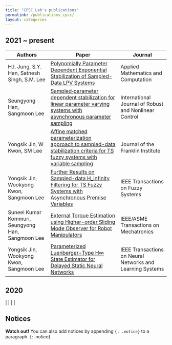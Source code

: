 ```yaml
---
title: "CPSC Lab's publications"
permalink: /publications_cpsc/
layout: categories
---
```


## 2021 ~ present
  
| Authors           | Paper                                                                       | Journal                                                      |
| --------         | ------  | ------------------------------------------------------------ |
| H.I. Jung, S.Y. Han, Satnesh Singh, S.M. Lee   |   [Polynomially Parameter Dependent Exponential Stabilization of Sampled-Data LPV Systems](https://reader.elsevier.com/reader/sd/pii/S0096300321005622?token=A24328E3EC709C43A286293CEA698826F231E75780E29C3DD4DACF72F8D40ED11ABF93AA716F63348264A789EF527963&originRegion=us-east-1&originCreation=20210812133817)    | Applied Mathematics and Computation           |
| Seungyong Han, Sangmoon Lee    | [Sampled‐parameter dependent stabilization for linear parameter varying systems with asynchronous parameter sampling](https://onlinelibrary.wiley.com/doi/epdf/10.1002/rnc.5454)   | International Journal of Robust and Nonlinear Control                               |
| Yongsik Jin, W Kwon, SM Lee | [Affine matched parameterization approach to sampled-data stabilization criteria for TS fuzzy systems with variable sampling](https://reader.elsevier.com/reader/sd/pii/S0016003221001368?token=EA8C9B3566BC58B410411BF39D3EA23DC05D896F0C0706CDDB8B4AA2053760D08EFA95793066F25DF017B90B5938C18F&originRegion=us-east-1&originCreation=20210812134311)   | Journal of the Franklin Institute |
| Yongsik Jin, Wookyong Kwon, Sangmoon Lee | [Further Results on Sampled-data H_infinity Filtering for TS Fuzzy Systems with Asynchronous Premise Variables](https://ieeexplore.ieee.org/stamp/stamp.jsp?tp=&arnumber=9392358)   | IEEE Transactions on Fuzzy Systems                           |
| Suneel Kumar Kommuri, Seungyong Han, Sangmoon Lee  |  [External Torque Estimation using Higher-order Sliding Mode Observer for Robot Manipulators](https://ieeexplore.ieee.org/stamp/stamp.jsp?tp=&arnumber=9382115) |  IEEE/ASME Transactions on Mechatronics |
| Yongsik Jin, Wookyong Kwon, Sangmoon Lee  |  [Parameterized Luenberger-Type H∞ State Estimator for Delayed Static Neural Networks](https://ieeexplore.ieee.org/stamp/stamp.jsp?tp=&arnumber=9314928)  |   IEEE Transactions on Neural Networks and Learning Systems   |
## 2020
|   |   |      |


## Notices

**Watch out!** You can also add notices by appending `{: .notice}` to a paragraph.
{: .notice}
